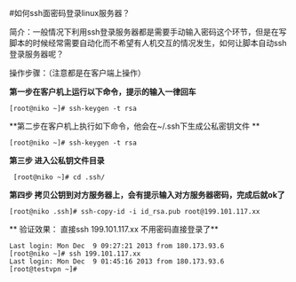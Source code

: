 <!-- --- tag:  云主机 vps  ssh免密码登录  -->


<!-- --- title: 如何ssh面密码登录linux服务器？ -->
#如何ssh面密码登录linux服务器？

  简介：一般情况下利用ssh登录服务器都是需要手动输入密码这个环节，但是在写脚本的时候经常需要自动化而不希望有人机交互的情况发生，如何让脚本自动ssh登录服务器呢？



操作步骤：（注意都是在客户端上操作）

**第一步在客户机上运行以下命令，提示的输入一律回车**

    [root@niko ~]# ssh-keygen -t rsa

**第二步在客户机上执行如下命令，他会在~/.ssh下生成公私密钥文件  ** 
    
    [root@niko ~]# ssh-keygen -t rsa 

**第三步 进入公私钥文件目录**
    
     [root@niko ~]# cd .ssh/

**第四步 拷贝公钥到对方服务器上，会有提示输入对方服务器密码，完成后就ok了**
    
    [root@niko .ssh]# ssh-copy-id -i id_rsa.pub root@199.101.117.xx



  ** 验证效果：  直接ssh 199.101.117.xx 不用密码直接登录了**

    Last login: Mon Dec  9 09:27:21 2013 from 180.173.93.6
    [root@niko ~]# ssh 199.101.117.xx
    Last login: Mon Dec  9 01:45:16 2013 from 180.173.93.6
    [root@testvpn ~]# 

  